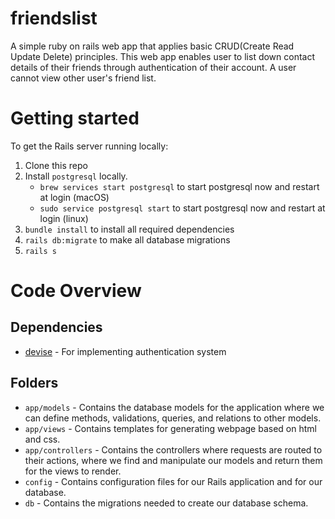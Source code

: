 # friendslist

A simple ruby on rails web app that applies basic CRUD(Create Read Update Delete) principles. This web app enables user to list down contact details of their friends through authentication of their account. A user cannot view other user's friend list.

# Getting started

To get the Rails server running locally:

1. Clone this repo
2. Install `postgresql` locally.
    - `brew services start postgresql` to start postgresql now and restart at login (macOS)
    - `sudo service postgresql start` to start postgresql now and restart at login (linux)
3. `bundle install` to install all required dependencies
4. `rails db:migrate` to make all database migrations
5. `rails s`

# Code Overview

## Dependencies

- [devise](https://github.com/heartcombo/devise) - For implementing authentication system

## Folders

- `app/models` - Contains the database models for the application where we can define methods, validations, queries, and relations to other models.
- `app/views` - Contains templates for generating webpage based on html and css.
- `app/controllers` - Contains the controllers where requests are routed to their actions, where we find and manipulate our models and return them for the views to render.
- `config` - Contains configuration files for our Rails application and for our database.
- `db` - Contains the migrations needed to create our database schema.

